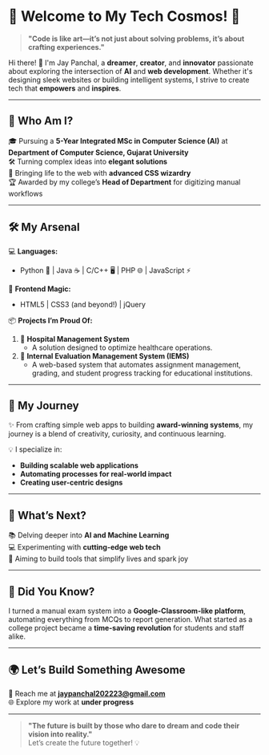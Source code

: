 # 🌌 Welcome to My Tech Cosmos! 🚀  

> **"Code is like art—it’s not just about solving problems, it’s about crafting experiences."**  

Hi there! 👋 I'm Jay Panchal, a **dreamer**, **creator**, and **innovator** passionate about exploring the intersection of **AI** and **web development**. Whether it's designing sleek websites or building intelligent systems, I strive to create tech that **empowers** and **inspires**.  

---

## 🌟 Who Am I?  

🎓 Pursuing a **5-Year Integrated MSc in Computer Science (AI)** at **Department of Computer Science, Gujarat University**  
🛠️ Turning complex ideas into **elegant solutions**  
🎨 Bringing life to the web with **advanced CSS wizardry**  
🏆 Awarded by my college’s **Head of Department** for digitizing manual workflows  

---

## 🛠️ My Arsenal  

💻 **Languages:**  
- Python 🐍 | Java ☕ | C/C++ 🖥️ | PHP 🌐 | JavaScript ⚡  

🎨 **Frontend Magic:**  
- HTML5 | CSS3 (and beyond!) | jQuery  

📦 **Projects I’m Proud Of:**  
1. 🏥 **Hospital Management System**  
   - A solution designed to optimize healthcare operations.  
2. 🧮 **Internal Evaluation Management System (IEMS)**  
   - A web-based system that automates assignment management, grading, and student progress tracking for educational institutions.  

---

## 🚀 My Journey  

✨ From crafting simple web apps to building **award-winning systems**, my journey is a blend of creativity, curiosity, and continuous learning.  

💡 I specialize in:  
- **Building scalable web applications**  
- **Automating processes for real-world impact**  
- **Creating user-centric designs**  

---

## 🌈 What’s Next?  

📚 Delving deeper into **AI and Machine Learning**  
💻 Experimenting with **cutting-edge web tech**  
🎯 Aiming to build tools that simplify lives and spark joy  

---

## 🌟 Did You Know?  

I turned a manual exam system into a **Google-Classroom-like platform**, automating everything from MCQs to report generation. What started as a college project became a **time-saving revolution** for students and staff alike.  

---

## 🌍 Let’s Build Something Awesome  

📧 Reach me at **jaypanchal202223@gmail.com**    
🌐 Explore my work at **under progress**  

---

> **"The future is built by those who dare to dream and code their vision into reality."**  
Let’s create the future together! 💡  
